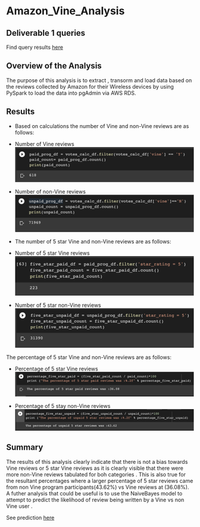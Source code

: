 # Amazon_Vine_Analysis

## Deliverable 1 queries

Find query results [here](https://github.com/Jusharry/Amazon_Vine_Analysis/tree/main/sql%20queries)

## Overview of the Analysis
The purpose of this analysis is to extract , transorm and load data based on the reviews collected by Amazon for their Wireless devices by using PySpark to load the data into pgAdmin via AWS RDS. 

## Results

* Based on calculations the number of Vine and non-Vine reviews are as follows:

- Number of Vine reviews 
![screenshot](paid_vine_reviews.png)

- Number of non-Vine reviews
![screenshot](unpaid_vine_reviews.png)

* The number of 5 star Vine and non-Vine reviews are as follows:

- Number of 5 star Vine reviews 
![screenshot](5_star_paid.png)

- Number of 5 star non-Vine reviews
![screenshot](5_star_unpaid.png)

The percentage of 5 star Vine and non-Vine reviews are as follows:

- Percentage of 5 star Vine reviews
![screenshot](perc_paid.png)

- Percentage of 5 stay non-Vine reviews
![screenshot](perc_unpaid.png)


## Summary

The results of this analysis clearly indicate that there is not a bias towards Vine reviews or 5 star Vine reviews as it is clearly visible that there were more non-Vine reviews tabulated for boh categories . This is also true for the resultant percentages where a larger percentage of 5 star reviews came from non Vine program participants(43.62%) vs Vine reviews at (36.08%).
 A futher analysis that could be useful is to use the NaiveBayes model to attempt to predict the likelihood of review being written by a Vine vs non Vine user . 

 See prediction [here](Further_challenge__analysis.ipynb)